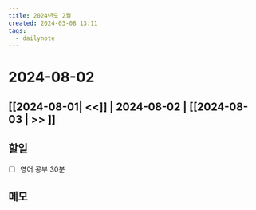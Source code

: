 ```yaml
---
title: 2024년도 2월
created: 2024-03-08 13:11
tags:
  - dailynote
---
```

# 2024-08-02
## [[2024-08-01| <<]] | 2024-08-02 | [[2024-08-03 | >> ]]

## 할일
- [ ] 영어 공부 30분


## 메모

